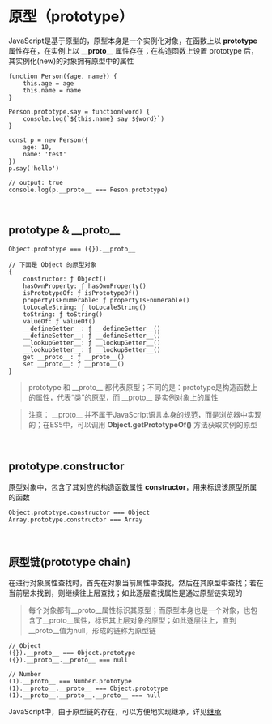 
# 原型（prototype）
JavaScript是基于原型的，原型本身是一个实例化对象，在函数上以 **prototype** 属性存在，在实例上以 **\_\_proto__** 属性存在；在构造函数上设置 prototype 后，其实例化(new)的对象拥有原型中的属性
```
function Person({age, name}) {
    this.age = age
    this.name = name
}

Person.prototype.say = function(word) {
    console.log(`${this.name} say ${word}`)
}

const p = new Person({
    age: 10,
    name: 'test'
})
p.say('hello')

// output: true
console.log(p.__proto__ === Peson.prototype)
```
<br/>

## prototype & \_\_proto__
```
Object.prototype === ({}).__proto__

// 下面是 Object 的原型对象
{
    constructor: ƒ Object()
    hasOwnProperty: ƒ hasOwnProperty()
    isPrototypeOf: ƒ isPrototypeOf()
    propertyIsEnumerable: ƒ propertyIsEnumerable()
    toLocaleString: ƒ toLocaleString()
    toString: ƒ toString()
    valueOf: ƒ valueOf()
    __defineGetter__: ƒ __defineGetter__()
    __defineSetter__: ƒ __defineSetter__()
    __lookupGetter__: ƒ __lookupGetter__()
    __lookupSetter__: ƒ __lookupSetter__()
    get __proto__: ƒ __proto__()
    set __proto__: ƒ __proto__()
}
```
> prototype 和 \_\_proto__ 都代表原型；不同的是：prototype是构造函数上的属性，代表“类”的原型，而 \_\_proto__ 是实例对象上的属性


> 注意： \_\_proto__ 并不属于JavaScript语言本身的规范，而是浏览器中实现的；在ES5中，可以调用 **Object.getPrototypeOf()** 方法获取实例的原型

<br/>

## prototype.constructor
原型对象中，包含了其对应的构造函数属性 **constructor**，用来标识该原型所属的函数
```
Object.prototype.constructor === Object
Array.prototype.constructor === Array
```
<br/>

## 原型链(prototype chain)
在进行对象属性查找时，首先在对象当前属性中查找，然后在其原型中查找；若在当前层未找到，则继续往上层查找；如此逐层查找属性是通过原型链实现的
> 每个对象都有\_\_proto__属性标识其原型；而原型本身也是一个对象，也包含了\_\_proto__属性，标识其上层对象的原型；如此逐层往上，直到\_\_proto__值为null，形成的链称为原型链
```
// Object
({}).__proto__ === Object.prototype
({}).__proto__.__proto__ === null

// Number
(1).__proto__ === Number.prototype
(1).__proto__.__proto__ === Object.prototype
(1).__proto__.__proto__.__proto__ === null
```

JavaScript中，由于原型链的存在，可以方便地实现继承，详见[继承](https://github.com/stoneqq11/think-in-js/blob/master/%E7%BB%A7%E6%89%BF.md)

